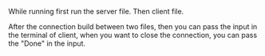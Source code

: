 While running first run the server file.
Then client file.

After the connection build between two files,
then you can pass the input in the terminal of client,
when you want to close the connection, you can pass the "Done"
in the input.